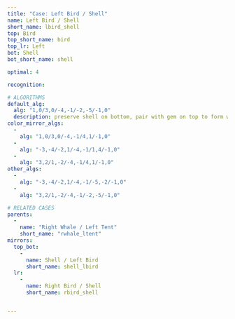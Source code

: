```yaml
---
title: "Case: Left Bird / Shell"
name: Left Bird / Shell
short_name: lbird_shell
top: Bird
top_short_name: bird
top_lr: Left
bot: Shell
bot_short_name: shell

optimal: 4

recognition:

# ALGORITHMS
default_alg:
  alg: "1,0/3,0/-4,-1/-2,-5/-1,0"
  description: preserve shell on bottom, pair with gem on top to form whale/tent
color_mirror_algs:
  -
    alg: "1,0/3,0/-4,-1/4,1/-1,0"
  -
    alg: "-3,-4/-2,1/-4,-1/1,4/-1,0"
  -
    alg: "3,2/1,-2/-4,-1/4,1/-1,0"
other_algs:
  -
    alg: "-3,-4/-2,1/-4,-1/-5,-2/-1,0"
  -
    alg: "3,2/1,-2/-4,-1/-2,-5/-1,0"

# RELATED CASES
parents:
  -
    name: "Right Whale / Left Tent"
    short_name: "rwhale_ltent"
mirrors:
  top_bot:
    -
      name: Shell / Left Bird
      short_name: shell_lbird
  lr:
    -
      name: Right Bird / Shell
      short_name: rbird_shell


---
```


